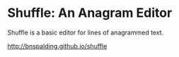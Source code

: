 # Shuffle: An Anagram Editor

Shuffle is a basic editor for lines of anagrammed text.

http://bnspalding.github.io/shuffle
